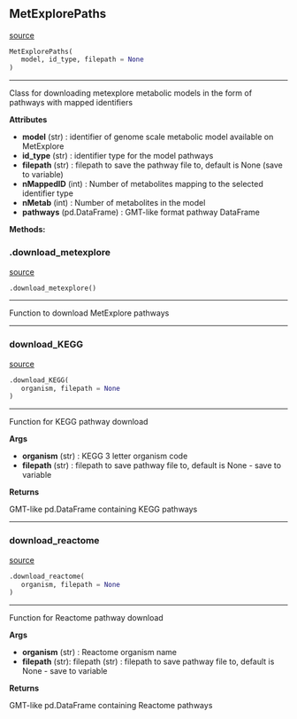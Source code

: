 #


## MetExplorePaths
[source](https://github.com/cwieder/py-ssPA\blob\master\src/sspa/download_pathways.py\#L118)
```python 
MetExplorePaths(
   model, id_type, filepath = None
)
```


---
Class for downloading metexplore metabolic models in the form of pathways with mapped identifiers


**Attributes**

* **model** (str) : identifier of genome scale metabolic model available on MetExplore
* **id_type** (str) : identifier type for the model pathways
* **filepath** (str) : filepath to save the pathway file to, default is None (save to variable)
* **nMappedID** (int) : Number of metabolites mapping to the selected identifier type
* **nMetab** (int) : Number of metabolites in the model
* **pathways** (pd.DataFrame) : GMT-like format pathway DataFrame



**Methods:**


### .download_metexplore
[source](https://github.com/cwieder/py-ssPA\blob\master\src/sspa/download_pathways.py\#L141)
```python
.download_metexplore()
```

---
Function to download MetExplore pathways

----


### download_KEGG
[source](https://github.com/cwieder/py-ssPA\blob\master\src/sspa/download_pathways.py\#L10)
```python
.download_KEGG(
   organism, filepath = None
)
```

---
Function for KEGG pathway download

**Args**

* **organism** (str) : KEGG 3 letter organism code
* **filepath** (str) : filepath to save pathway file to, default is None - save to variable


**Returns**

GMT-like pd.DataFrame containing KEGG pathways

----


### download_reactome
[source](https://github.com/cwieder/py-ssPA\blob\master\src/sspa/download_pathways.py\#L77)
```python
.download_reactome(
   organism, filepath = None
)
```

---
Function for Reactome pathway download

**Args**

* **organism** (str) : Reactome organism name
* **filepath** (str): filepath (str) : filepath to save pathway file to, default is None - save to variable


**Returns**

GMT-like pd.DataFrame containing Reactome pathways
